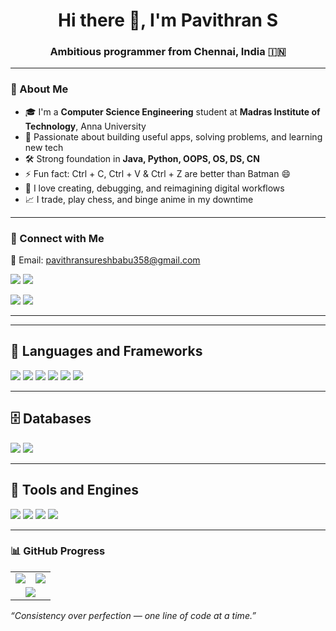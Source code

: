 <h1 align="center">Hi there 👋, I'm Pavithran S</h1>
<h3 align="center">Ambitious programmer from Chennai, India 🇮🇳</h3>

---

### 💫 About Me

- 🎓 I'm a **Computer Science Engineering** student at **Madras Institute of Technology**, Anna University  
- 🧠 Passionate about building useful apps, solving problems, and learning new tech  
- 🛠️ Strong foundation in **Java, Python, OOPS, OS, DS, CN**
- ⚡ Fun fact: Ctrl + C, Ctrl + V & Ctrl + Z are better than Batman 😄  
- 💬 I love creating, debugging, and reimagining digital workflows  
- 📈 I trade, play chess, and binge anime in my downtime

---

### 📱 Connect with Me

📧 Email: [pavithransureshbabu358@gmail.com](mailto:pavithransureshbabu359@gmail.com)   

<p align="left">
  <a href="www.linkedin.com/in/pavithran-s3012" target="_blank"><img src="https://img.shields.io/badge/LinkedIn-0077B5.svg?style=for-the-badge&logo=linkedin&logoColor=white"/></a>
  <a href="https://github.com/Pavithran200412" target="_blank"><img src="https://img.shields.io/badge/GitHub-100000.svg?style=for-the-badge&logo=github&logoColor=white"/></a>

  <a href="https://leetcode.com/u/Pavithran-S/" target="_blank"><img src="https://img.shields.io/badge/LeetCode-FFA116.svg?style=for-the-badge&logo=leetcode&logoColor=black"/></a>
  <a href="https://pavithran-s.netlify.app/" target="_blank"><img src="https://img.shields.io/badge/Portfolio-1f1f1f.svg?style=for-the-badge&logo=Firefox&logoColor=white"/></a>
</p>

---

---

## 🚀 Languages and Frameworks

<p align="left" style="margin-bottom: 12px;">
  <img src="https://img.shields.io/badge/Java-ED8B00?style=for-the-badge&logo=java&logoColor=white" />
  <img src="https://img.shields.io/badge/HTML5-E34F26?style=for-the-badge&logo=html5&logoColor=white" />
  <img src="https://img.shields.io/badge/CSS3-1572B6?style=for-the-badge&logo=css3&logoColor=white" />
  <img src="https://img.shields.io/badge/JavaScript-F7DF1E?style=for-the-badge&logo=javascript&logoColor=black" />
  <img src="https://img.shields.io/badge/React-20232A?style=for-the-badge&logo=react&logoColor=61DAFB" />
  <img src="https://img.shields.io/badge/SpringBoot-6DB33F?style=for-the-badge&logo=springboot&logoColor=white" />
</p>

---

## 🗄️ Databases

<p align="left" style="margin-bottom: 12px;">
  <img src="https://img.shields.io/badge/MySQL-4479A1?style=for-the-badge&logo=mysql&logoColor=white" />
  <img src="https://img.shields.io/badge/MongoDB-4EA94B?style=for-the-badge&logo=mongodb&logoColor=white" />
</p>

---

## 🧰 Tools and Engines

<p align="left" style="margin-bottom: 12px;">
  <img src="https://img.shields.io/badge/Postman-FF6C37?style=for-the-badge&logo=postman&logoColor=white" />
  <img src="https://img.shields.io/badge/JIRA-0052CC?style=for-the-badge&logo=jira&logoColor=white" />
  <img src="https://img.shields.io/badge/Git-F05032?style=for-the-badge&logo=git&logoColor=white" />
  <img src="https://img.shields.io/badge/GitHub-181717?style=for-the-badge&logo=github&logoColor=white" />
</p>

---

### 📊 GitHub Progress

<div align="center">
  <table>
    <tr>
      <td>
        <img src="https://github-readme-stats.vercel.app/api/top-langs/?username=Pavithran200412&layout=compact&theme=tokyonight&langs_count=8&hide_border=true" />
      </td>
      <td>
        <img src="https://github-readme-streak-stats.herokuapp.com?user=Pavithran200412&theme=tokyonight&hide_border=true" />
      </td>
    </tr>
    <tr>
      <td colspan="2" align="center">
        <img src="https://github-readme-stats.vercel.app/api?username=Pavithran200412&show_icons=true&theme=tokyonight&hide_border=true&count_private=true&include_all_commits=true" />
      </td>
    </tr>
  </table>
</div>



_“Consistency over perfection — one line of code at a time.”_